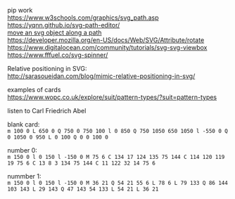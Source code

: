 pip work  
https://www.w3schools.com/graphics/svg_path.asp  
https://yqnn.github.io/svg-path-editor/  
[move an svg object along a path](https://observablehq.com/@lemonnish/move-an-svg-icon-along-a-path)  
https://developer.mozilla.org/en-US/docs/Web/SVG/Attribute/rotate  
https://www.digitalocean.com/community/tutorials/svg-svg-viewbox  
https://www.fffuel.co/svg-spinner/  

Relative positioning in SVG:  
http://sarasoueidan.com/blog/mimic-relative-positioning-in-svg/  

examples of cards  
https://www.wopc.co.uk/explore/suit/pattern-types/?suit=pattern-types  


listen to Carl Friedrich Abel

blank card:  
`m 100 0 L 650 0 Q 750 0 750 100 l 0 850 Q 750 1050 650 1050 l -550 0 Q 0 1050 0 950 L 0 100 Q 0 0 100 0`
  
number 0:  
`m 150 0 l 0 150 l -150 0 M 75 6 C 134 17 124 135 75 144 C 114 120 119 19 75 6 C 13 8 3 134 75 144 C 11 122 32 14 75 6`

nummber 1:  
`m 150 0 l 0 150 l -150 0 M 36 21 Q 54 21 55 6 L 78 6 L 79 133 Q 86 144 103 143 L 29 143 Q 47 143 54 133 L 54 21 L 36 21`

